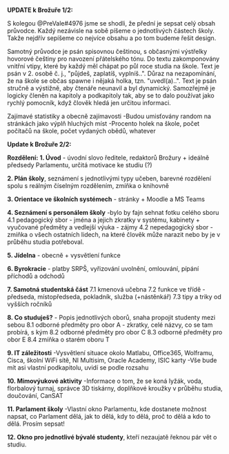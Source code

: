 **UPDATE k Brožuře 1/2:**

S kolegou @PreVale#4976  jsme se shodli, že přední je sepsat celý obsah průvodce. Každý nezávisle na sobě píšeme o jednotlivých částech školy. Takže nejdřív sepíšeme co nejvíce obsahu a po tom budeme řešit design. 

Samotný průvodce je psán spisovnou češtinou, s občasnými výstřelky hovorové češtiny pro navození přátelského tónu. Do textu zakomponovány vnitřní vtipy, které by každý měl chápat po půl roce studia na škole. Text je psán v 2. osobě č. j., "půjdeš, zaplatíš, vyplníš..". Důraz na nezapomínání, že na škole se občas spawne i nějaká holka, tzn. "uvedl(a)..". 
Text je psán stručně a výstižně, aby čtenáře neunavil a byl dynamický. Samozřejmě je logicky členěn na kapitoly a podkapitoly tak, aby se to dalo používat jako rychlý pomocník, když člověk hledá jen určitou informaci.

Zajímavé statistiky a obecně zajímavosti
-Budou umisťovány random na stránkách jako výplň hluchých míst
-Procento holek na škole, počet počítačů na škole, počet vydaných obědů, whatever

**Update k Brožuře 2/2:**

**Rozdělení:**
**1. Úvod** - úvodní slovo ředitele, redaktorů Brožury + ideálně předsedy Parlamentu, určitá motivace ke studiu (?)

**2. Plán školy**, seznámení s jednotlivými typy učeben, barevné rozdělení spolu s reálným číselným rozdělením, zmíňka o knihovně

**3. Orientace ve školních systémech** - stránky + Moodle a MS Teams

**4. Seznámení s personálem školy**
-bylo by fajn sehnat fotku celého sboru
4.1 pedagogický sbor - jména a jejich zkratky v systému, kabinety + vyučované předměty a vedlejší výuka - zájmy
4.2 nepedagogický sbor - zmíňka o všech ostatních lidech, na které člověk může narazit nebo by je v průběhu studia potřeboval. 

**5. Jídelna** - obecně + vysvětlení funkce

**6. Byrokracie** - platby SRPŠ, vyřizování uvolnění, omlouvání, pípání příchodů a odchodů

**7. Samotná studentská část**
7.1 kmenová učebna
7.2 funkce ve třídě - předseda, místopředseda, pokladník, služba (+nástěnkář)
7.3 tipy a triky od vyšších ročníků

**8. Co studuješ?** - Popis jednotlivých oborů, snaha propojit studenty mezi sebou
8.1 odborné předměty pro obor A - zkratky, celé názvy, co se tam probírá, s kým
8.2 odborné předměty pro obor C
8.3 odborné předměty pro obor E
8.4 zmíňka o starém oboru T

**9. IT záležitosti**
-Vysvětlení situace okolo Matlabu, Office365, Wolframu, Cisca, školní WiFi sítě, NI Multisim, Oracle Academy, ISIC karty
-Vše bude mít asi vlastní podkapitolu, uvidí se podle rozsahu

**10. Mimovýukové aktivity**
-Informace o tom, že se koná lyžák, voda, florbalový turnaj, správce 3D tiskárny, doplňkové kroužky v průběhu studia, doučování, CanSAT

**11. Parlament školy**
-Vlastní okno Parlamentu, kde dostanete možnost napsat, co Parlament dělá, jak to dělá, kdy to dělá, proč to dělá a kdo to dělá. Prosím sepsat!

**12. Okno pro jednotlivé bývalé studenty**, kteří nezaujatě řeknou pár vět o studiu.